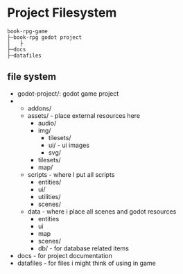 # Project Filesystem

```none
book-rpg-game
├─book-rpg godot project
│   ├
├─docs 
├─datafiles

```

## file system

- godot-project/: godot game project
- - addons/
  - assets/ - place external resources here
    - audio/
    - img/
      - tilesets/
      - ui/ - ui images
      - svg/
    - tilesets/
    - map/
  - scripts - where I put all scripts
    - entities/
    - ui/
    - utilities/
    - scenes/
  - data - where i place all scenes and godot resources
    - entities
    - ui
    - map
    - scenes/
    - db/  - for database related items
- docs - for project documentation
- datafiles - for files i might think of using in game